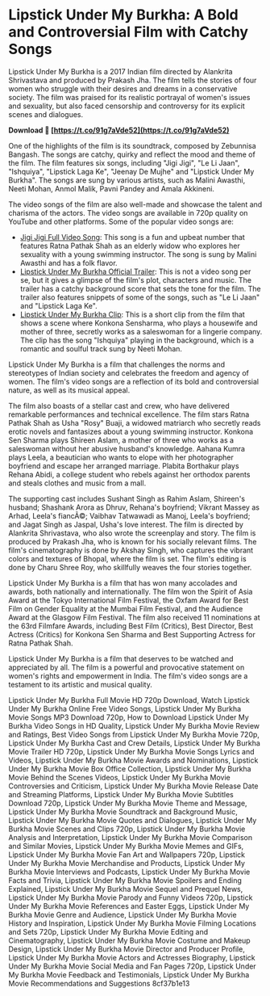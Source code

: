 # Lipstick Under My Burkha: A Bold and Controversial Film with Catchy Songs
 
Lipstick Under My Burkha is a 2017 Indian film directed by Alankrita Shrivastava and produced by Prakash Jha. The film tells the stories of four women who struggle with their desires and dreams in a conservative society. The film was praised for its realistic portrayal of women's issues and sexuality, but also faced censorship and controversy for its explicit scenes and dialogues.
 
**Download 🔗 [https://t.co/91g7aVde52](https://t.co/91g7aVde52)**


 
One of the highlights of the film is its soundtrack, composed by Zebunnisa Bangash. The songs are catchy, quirky and reflect the mood and theme of the film. The film features six songs, including "Jigi Jigi", "Le Li Jaan", "Ishquiya", "Lipstick Laga Ke", "Jeenay De Mujhe" and "Lipstick Under My Burkha". The songs are sung by various artists, such as Malini Awasthi, Neeti Mohan, Anmol Malik, Pavni Pandey and Amala Akkineni.
 
The video songs of the film are also well-made and showcase the talent and charisma of the actors. The video songs are available in 720p quality on YouTube and other platforms. Some of the popular video songs are:
 
- [Jigi Jigi Full Video Song](https://www.youtube.com/watch?v=1WZoZyNTxTI): This song is a fun and upbeat number that features Ratna Pathak Shah as an elderly widow who explores her sexuality with a young swimming instructor. The song is sung by Malini Awasthi and has a folk flavor.
- [Lipstick Under My Burkha Official Trailer](https://www.youtube.com/watch?v=EpHqeHF8NM0): This is not a video song per se, but it gives a glimpse of the film's plot, characters and music. The trailer has a catchy background score that sets the tone for the film. The trailer also features snippets of some of the songs, such as "Le Li Jaan" and "Lipstick Laga Ke".
- [Lipstick Under My Burkha Clip](https://www.youtube.com/watch?v=xNaOoMoe3p8): This is a short clip from the film that shows a scene where Konkona Sensharma, who plays a housewife and mother of three, secretly works as a saleswoman for a lingerie company. The clip has the song "Ishquiya" playing in the background, which is a romantic and soulful track sung by Neeti Mohan.

Lipstick Under My Burkha is a film that challenges the norms and stereotypes of Indian society and celebrates the freedom and agency of women. The film's video songs are a reflection of its bold and controversial nature, as well as its musical appeal.
  
The film also boasts of a stellar cast and crew, who have delivered remarkable performances and technical excellence. The film stars Ratna Pathak Shah as Usha "Rosy" Buaji, a widowed matriarch who secretly reads erotic novels and fantasizes about a young swimming instructor. Konkona Sen Sharma plays Shireen Aslam, a mother of three who works as a saleswoman without her abusive husband's knowledge. Aahana Kumra plays Leela, a beautician who wants to elope with her photographer boyfriend and escape her arranged marriage. Plabita Borthakur plays Rehana Abidi, a college student who rebels against her orthodox parents and steals clothes and music from a mall.
 
The supporting cast includes Sushant Singh as Rahim Aslam, Shireen's husband; Shashank Arora as Dhruv, Rehana's boyfriend; Vikrant Massey as Arhad, Leela's fiancÃ©; Vaibhav Tatwawadi as Manoj, Leela's boyfriend; and Jagat Singh as Jaspal, Usha's love interest. The film is directed by Alankrita Shrivastava, who also wrote the screenplay and story. The film is produced by Prakash Jha, who is known for his socially relevant films. The film's cinematography is done by Akshay Singh, who captures the vibrant colors and textures of Bhopal, where the film is set. The film's editing is done by Charu Shree Roy, who skillfully weaves the four stories together.
 
Lipstick Under My Burkha is a film that has won many accolades and awards, both nationally and internationally. The film won the Spirit of Asia Award at the Tokyo International Film Festival, the Oxfam Award for Best Film on Gender Equality at the Mumbai Film Festival, and the Audience Award at the Glasgow Film Festival. The film also received 11 nominations at the 63rd Filmfare Awards, including Best Film (Critics), Best Director, Best Actress (Critics) for Konkona Sen Sharma and Best Supporting Actress for Ratna Pathak Shah.
 
Lipstick Under My Burkha is a film that deserves to be watched and appreciated by all. The film is a powerful and provocative statement on women's rights and empowerment in India. The film's video songs are a testament to its artistic and musical quality.
 
Lipstick Under My Burkha Full Movie HD 720p Download,  Watch Lipstick Under My Burkha Online Free Video Songs,  Lipstick Under My Burkha Movie Songs MP3 Download 720p,  How to Download Lipstick Under My Burkha Video Songs in HD Quality,  Lipstick Under My Burkha Movie Review and Ratings,  Best Video Songs from Lipstick Under My Burkha Movie 720p,  Lipstick Under My Burkha Cast and Crew Details,  Lipstick Under My Burkha Movie Trailer HD 720p,  Lipstick Under My Burkha Movie Songs Lyrics and Videos,  Lipstick Under My Burkha Movie Awards and Nominations,  Lipstick Under My Burkha Movie Box Office Collection,  Lipstick Under My Burkha Movie Behind the Scenes Videos,  Lipstick Under My Burkha Movie Controversies and Criticism,  Lipstick Under My Burkha Movie Release Date and Streaming Platforms,  Lipstick Under My Burkha Movie Subtitles Download 720p,  Lipstick Under My Burkha Movie Theme and Message,  Lipstick Under My Burkha Movie Soundtrack and Background Music,  Lipstick Under My Burkha Movie Quotes and Dialogues,  Lipstick Under My Burkha Movie Scenes and Clips 720p,  Lipstick Under My Burkha Movie Analysis and Interpretation,  Lipstick Under My Burkha Movie Comparison and Similar Movies,  Lipstick Under My Burkha Movie Memes and GIFs,  Lipstick Under My Burkha Movie Fan Art and Wallpapers 720p,  Lipstick Under My Burkha Movie Merchandise and Products,  Lipstick Under My Burkha Movie Interviews and Podcasts,  Lipstick Under My Burkha Movie Facts and Trivia,  Lipstick Under My Burkha Movie Spoilers and Ending Explained,  Lipstick Under My Burkha Movie Sequel and Prequel News,  Lipstick Under My Burkha Movie Parody and Funny Videos 720p,  Lipstick Under My Burkha Movie References and Easter Eggs,  Lipstick Under My Burkha Movie Genre and Audience,  Lipstick Under My Burkha Movie History and Inspiration,  Lipstick Under My Burkha Movie Filming Locations and Sets 720p,  Lipstick Under My Burkha Movie Editing and Cinematography,  Lipstick Under My Burkha Movie Costume and Makeup Design,  Lipstick Under My Burkha Movie Director and Producer Profile,  Lipstick Under My Burkha Movie Actors and Actresses Biography,  Lipstick Under My Burkha Movie Social Media and Fan Pages 720p,  Lipstick Under My Burkha Movie Feedback and Testimonials,  Lipstick Under My Burkha Movie Recommendations and Suggestions
 8cf37b1e13
 

